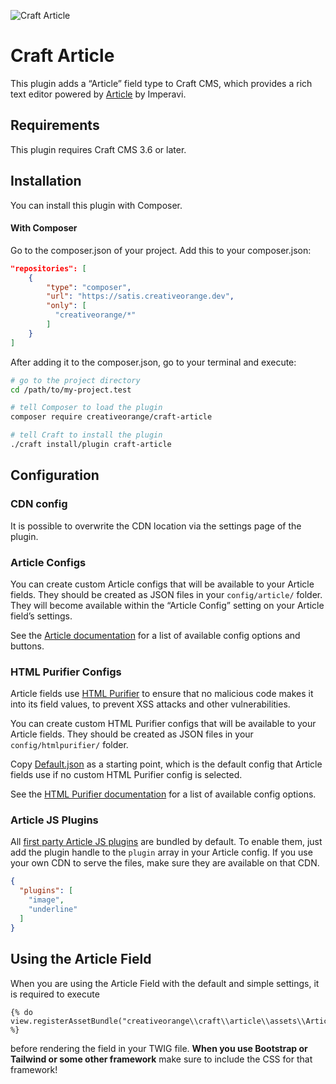 ![Craft Article](https://raw.githubusercontent.com/creativeorange/craft-article/55f3e1803f86f999cae998d13e01486735960741/src/icon.svg?token=AD2KUHPPLRGVX457EYKZ6ZDBDOXTK)
# Craft Article

This plugin adds a “Article” field type to Craft CMS, which provides a rich text editor powered
by [Article](https://imperavi.com/article/) by Imperavi.

## Requirements

This plugin requires Craft CMS 3.6 or later.

## Installation

You can install this plugin with Composer.

#### With Composer

Go to the composer.json of your project. Add this to your composer.json:

```json
"repositories": [
    {
        "type": "composer",
        "url": "https://satis.creativeorange.dev",
        "only": [
          "creativeorange/*"
        ]
    }
]
```

After adding it to the composer.json, go to your terminal and execute:

```bash
# go to the project directory
cd /path/to/my-project.test

# tell Composer to load the plugin
composer require creativeorange/craft-article

# tell Craft to install the plugin
./craft install/plugin craft-article
```

## Configuration

### CDN config

It is possible to overwrite the CDN location via the settings page of the plugin.

### Article Configs

You can create custom Article configs that will be available to your Article fields. They should be created as JSON
files in your `config/article/` folder. They will become available within the “Article Config” setting on your Article
field’s settings.

See the [Article documentation](https://imperavi.com/article/docs/settings/) for a list of available config options and
buttons.

### HTML Purifier Configs

Article fields use [HTML Purifier](http://htmlpurifier.org) to ensure that no malicious code makes it into its field
values, to prevent XSS attacks and other vulnerabilities.

You can create custom HTML Purifier configs that will be available to your Article fields. They should be created as
JSON files in your `config/htmlpurifier/` folder.

Copy [Default.json](https://github.com/craftcms/craft/blob/master/config/htmlpurifier/Default.json) as a starting point,
which is the default config that Article fields use if no custom HTML Purifier config is selected.

See the [HTML Purifier documentation](http://htmlpurifier.org/live/configdoc/plain.html) for a list of available config
options.

### Article JS Plugins

All [first party Article JS plugins](https://imperavi.com/article/plugins/) are bundled by default. To enable them, just
add the plugin handle to the `plugin` array in your Article config. If you use your own CDN to serve the files, make
sure they are available on that CDN.

```json
{
  "plugins": [
    "image",
    "underline"
  ]
}
```

## Using the Article Field

When you are using the Article Field with the default and simple settings, it is required to execute

```twig
{% do view.registerAssetBundle("creativeorange\\craft\\article\\assets\\ArticleAssets") %}
```

before rendering the field in your TWIG file. **When you use Bootstrap or Tailwind or some other framework** make sure
to include the CSS for that framework!
